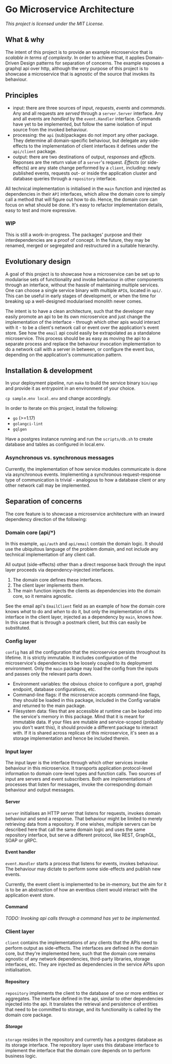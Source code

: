 # Go Microservice Architecture

_This project is licensed under the MIT License._

## What & why

The intent of this project is to provide an example microservice that is _scalable in terms of complexity_. In order to achieve that, it applies Domain-Driven Design patterns for separation of concerns. The example exposes a graphql api over http, although the very purpose of this project is to showcase a microservice that is agnostic of the source that invokes its behaviour.

## Principles

- input: there are three sources of input, _requests_, _events_ and _commands_. Any and all requests are _served_ through a `server.Server` interface. Any and all events are _handled_ by the `event.Handler` interface. Commands have yet to be implemented, but follow the same isolation of input source from the invoked behaviour. 
- processing: the `api` (sub)packages do not import any other package. They determine all domain-specific behaviour, but delegate any side-effects to the implementation of client interfaces it defines under the `api/client` package.
- output: there are two destinations of output, _responses_ and _effects_. Reponses are the return value of a `server`'s request. _Effects_ (or side-effects) are any state change performed by a `client`, including: newly published events, requests out- or inside the application cluster and database queries through a `repository` interface.

All technical implementation is initialised in the `main` function and injected as dependencies in their `API` interfaces, which allow the domain core to simply call a method that will figure out how to do. Hence, the domain core can focus on what should be done. It's easy to refactor implementation details, easy to test and more expressive.

### WIP

This is still a work-in-progress. The packages' purpose and their interdependencies are a proof of concept. In the future, they may be renamed, merged or segregated and restructured in a suitable hierarchy. 

## Evolutionary design

A goal of this project is to showcase how a microservice can be set up to modularise sets of functionality and invoke behaviour in other components through an interface, without the hassle of maintaining multiple services. One can choose a single service binary with multiple `API`s, located in `api/`. This can be useful in early stages of development, or when the time for breaking up a well-designed modularised monolith never comes.

The intent is to have a clean architecture, such that the developer may easily promote an api to be its own microservice and just change the implementation of the interface - through which other apis would interact with it - to be a client's network call or event over the application's event store. See how the `email` api could easily be extrapolated as a standalone microservice. This process should be as easy as moving the api to a separate process and replace the behaviour invocation implementation to do a network call with a server in between, or configure the event bus, depending on the application's communication pattern. 

## Installation & development

In your deployment pipeline, run `make` to build the service binary `bin/app` and provide it as entrypoint in an environment of your choice.

`cp sample.env local.env` and change accordingly.

In order to iterate on this project, install the following:
- `go` (>=1.17)
- `golangci-lint`
- `gqlgen`

Have a postgres instance running and run the `scripts/db.sh` to create database and tables as configured in local.env.

### Asynchronous vs. synchronous messages

Currently, the implementation of how service modules communicate is done via asynchronous events. Implementing a synchronous request-response type of communication is trivial - analogous to how a database client or any other network call may be implemented.

## Separation of concerns

The core feature is to showcase a microservice architecture with an inward dependency direction of the following:

### Domain core (api/*)

In this example, `api/auth` and `api/email` contain the domain logic. It should use the ubiquitous language of the problem domain, and not include any technical implementation of any client call. 

All output (side-effects) other than a direct response back through the input layer proceeds via dependency-injected interfaces. 

1. The domain core defines these interfaces. 
2. The client layer implements them. 
3. The main function injects the clients as dependencies into the domain core, so it remains agnostic.

See the email api's `EmailClient` field as an example of how the domain core knows _what_ to do and _when_ to do it, but only the implementation of its interface in the client layer, injected as a dependency by `main`, knows _how_. In this case that is through a postmark client, but this can easily be substituted.

### Config layer
`config` has all the configuration that the microservice persists throughout its lifetime. It is strictly immutable. It includes configuration of the microservice's dependencies to be loosely coupled to its deployment environment. Only the `main` package may load the config from the inputs and passes only the relevant parts down.

- Environment variables: the obvious choice to configure a port, graphql endpoint, database configurations, etc.
- Command-line flags: if the microservice accepts command-line flags, they should be loaded in this package, included in the Config variable and returned to the main package.
- Filesystem data: files that are accessible at runtime can be loaded into the service's memory in this package. Mind that it is meant for immutable data. If your files are mutable and service-scoped (probably you don't want this), it should provide a different package to interact with. If it is shared across replicas of this microservice, it's seen as a storage implementation and hence be included therein.

### Input layer

The input layer is the interface through which other services invoke behaviour in this microservice. It transports application protocol-level information to domain core-level types and function calls. Two sources of input are servers and event subscribers. Both are implementations of processes that listen for messages, invoke the corresponding domain behaviour and output messages.

#### Server

`server` initialises an HTTP server that listens for requests, invokes domain behaviour and send a response. That behaviour might be limited to merely retrieving data from a repository. If one wishes, multiple servers can be described here that call the same domain logic and uses the same repository interface, but serve a different protocol, like REST, GraphQL, SOAP or gRPC.

#### Event handler

`event.Handler` starts a process that listens for events, invokes behaviour. The behaviour may dictate to perform some side-effects and publish new events.

Currently, the event client is implemented to be in-memory, but the aim for it is to be an abstraction of how an eventbus client would interact with the application event store.

#### Command 

_TODO: Invoking api calls through a command has yet to be implemented._

### Client layer

`client` contains the implementations of any clients that the APIs need to perform output as side-effects. The interfaces are defined in the domain core, but they're implemented here, such that the domain core remains agnostic of any network dependencies, third-party libraries, storage interfaces, etc. They are injected as dependencies in the service APIs upon initialisation.

#### Repository 

`repository` implements the client to the database of one or more entities or aggregates. The interface defined in the api, similar to other dependencies injected into the api. It translates the retrieval and persistence of entities that need to be committed to storage, and its functionality is called by the domain core package.

##### Storage 

`storage` resides in the repository and currently has a postgres database as its storage interface. The repository layer uses this database interface to implement the interface that the domain core depends on to perform business logic.


